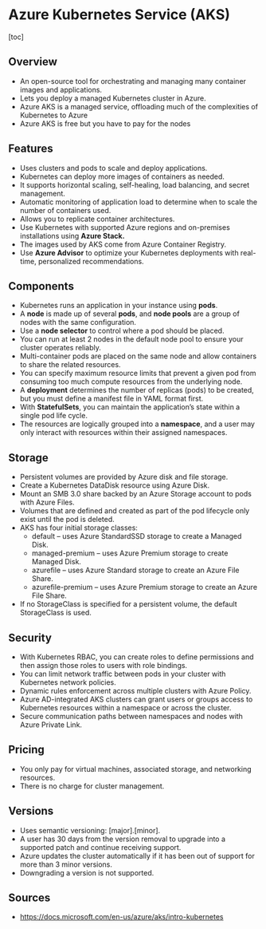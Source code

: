 # Azure Kubernetes Service (AKS)
[toc]
## Overview
- An open-source tool for orchestrating and managing many container images and applications.
- Lets you deploy a managed Kubernetes cluster in Azure.
- Azure AKS is a managed service, offloading much of the complexities of Kubernetes to Azure
- Azure AKS is free but you have to pay for the nodes
## Features
- Uses clusters and pods to scale and deploy applications.
- Kubernetes can deploy more images of containers as needed.
- It supports horizontal scaling, self-healing, load balancing, and secret management.
- Automatic monitoring of application load to determine when to scale the number of containers used.
- Allows you to replicate container architectures.
- Use Kubernetes with supported Azure regions and on-premises installations using **Azure Stack.**
- The images used by AKS come from Azure Container Registry.
- Use **Azure Advisor** to optimize your Kubernetes deployments with real-time, personalized recommendations.



## Components

- Kubernetes runs an application in your instance using **pods**.
- A **node** is made up of several **pods**, and **node pools** are a group of nodes with the same configuration.
- Use a **node selector** to control where a pod should be placed.
- You can run at least 2 nodes in the default node pool to ensure your cluster operates reliably.
- Multi-container pods are placed on the same node and allow containers to share the related resources.
- You can specify maximum resource limits that prevent a given pod from consuming too much compute resources from the underlying node.
- A **deployment** determines the number of replicas (pods) to be created, but you must define a manifest file in YAML format first.
- With **StatefulSets**, you can maintain the application’s state within a single pod life cycle.
- The resources are logically grouped into a **namespace**, and a user may only interact with resources within their assigned namespaces.



## Storage

- Persistent volumes are provided by Azure disk and file storage.
- Create a Kubernetes DataDisk resource using Azure Disk.
- Mount an SMB 3.0 share backed by an Azure Storage account to pods with Azure Files.
- Volumes that are defined and created as part of the pod lifecycle only exist until the pod is deleted.
- AKS has four initial storage classes:
  - default – uses Azure StandardSSD storage to create a Managed Disk.
  - managed-premium – uses Azure Premium storage to create Managed Disk.
  - azurefile – uses Azure Standard storage to create an Azure File Share.
  - azurefile-premium – uses Azure Premium storage to create an Azure File Share.
- If no StorageClass is specified for a persistent volume, the default StorageClass is used.



## Security

- With Kubernetes RBAC, you can create roles to define permissions and then assign those roles to users with role bindings.
- You can limit network traffic between pods in your cluster with Kubernetes network policies.
- Dynamic rules enforcement across multiple clusters with Azure Policy.
- Azure AD-integrated AKS clusters can grant users or groups  access to Kubernetes resources within a namespace or across the cluster.
- Secure communication paths between namespaces and nodes with Azure Private Link.



## Pricing

- You only pay for virtual machines, associated storage, and networking resources.
- There is no charge for cluster management.



## Versions

- Uses semantic versioning: [major].[minor].
- A user has 30 days from the version removal to upgrade into a supported patch and continue receiving support.
- Azure updates the cluster automatically if it has been out of support for more than 3 minor versions.
- Downgrading a version is not supported.



## Sources

- https://docs.microsoft.com/en-us/azure/aks/intro-kubernetes   